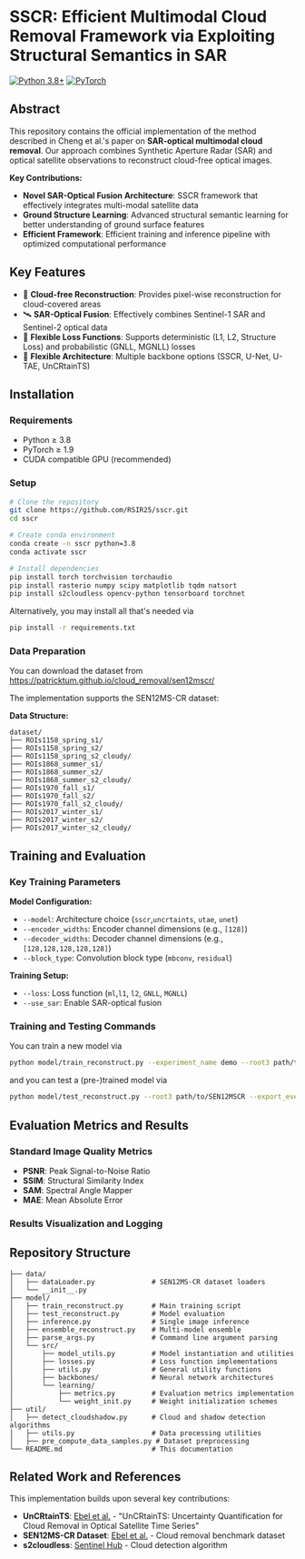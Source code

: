 # SSCR: Efficient Multimodal Cloud Removal Framework via Exploiting Structural Semantics in SAR

[![Python 3.8+](https://img.shields.io/badge/python-3.8+-blue.svg)](https://www.python.org/downloads/release/python-380/)
[![PyTorch](https://img.shields.io/badge/PyTorch-1.9+-red.svg)](https://pytorch.org/)

## Abstract

This repository contains the official implementation of the method described in Cheng et al.'s paper on **SAR-optical multimodal cloud removal**. Our approach combines Synthetic Aperture Radar (SAR) and optical satellite observations to reconstruct cloud-free optical images.

**Key Contributions:**
- **Novel SAR-Optical Fusion Architecture**: SSCR framework that effectively integrates multi-modal satellite data
- **Ground Structure Learning**: Advanced structural semantic learning for better understanding of ground surface features
- **Efficient Framework**: Efficient training and inference pipeline with optimized computational performance




## Key Features

- 🌟 **Cloud-free Reconstruction**: Provides pixel-wise reconstruction for cloud-covered areas
- 🛰️ **SAR-Optical Fusion**: Effectively combines Sentinel-1 SAR and Sentinel-2 optical data
- 🎯 **Flexible Loss Functions**: Supports deterministic (L1, L2, Structure Loss) and probabilistic (GNLL, MGNLL) losses
- 🔧 **Flexible Architecture**: Multiple backbone options (SSCR, U-Net, U-TAE, UnCRtainTS)

## Installation

### Requirements

- Python ≥ 3.8
- PyTorch ≥ 1.9
- CUDA compatible GPU (recommended)

### Setup

```bash
# Clone the repository
git clone https://github.com/RSIR25/sscr.git
cd sscr

# Create conda environment
conda create -n sscr python=3.8
conda activate sscr

# Install dependencies
pip install torch torchvision torchaudio
pip install rasterio numpy scipy matplotlib tqdm natsort
pip install s2cloudless opencv-python tensorboard torchnet
```

Alternatively, you may install all that's needed via

```bash
pip install -r requirements.txt
```


### Data Preparation

You can download the dataset from https://patricktum.github.io/cloud_removal/sen12mscr/

The implementation supports the SEN12MS-CR dataset:

**Data Structure:**
```
dataset/
├── ROIs1158_spring_s1/
├── ROIs1158_spring_s2/
├── ROIs1158_spring_s2_cloudy/
├── ROIs1868_summer_s1/
├── ROIs1868_summer_s2/
├── ROIs1868_summer_s2_cloudy/
├── ROIs1970_fall_s1/
├── ROIs1970_fall_s2/
├── ROIs1970_fall_s2_cloudy/
├── ROIs2017_winter_s1/
├── ROIs2017_winter_s2/
├── ROIs2017_winter_s2_cloudy/

```

## Training and Evaluation

### Key Training Parameters

**Model Configuration:**
- `--model`: Architecture choice (`sscr`,`uncrtaints`, `utae`, `unet`)
- `--encoder_widths`: Encoder channel dimensions (e.g., `[128]`)
- `--decoder_widths`: Decoder channel dimensions (e.g., `[128,128,128,128,128]`)
- `--block_type`: Convolution block type (`mbconv`, `residual`)

**Training Setup:**
- `--loss`: Loss function (`ml`,`l1`, `l2`, `GNLL`, `MGNLL`)
- `--use_sar`: Enable SAR-optical fusion

### Training and Testing Commands
You can train a new model via
```bash
python model/train_reconstruct.py --experiment_name demo --root3 path/to/SEN12MSCR --model multisarv2 --epochs 20 --lr 0.001 --batch_size 8 --gamma 1.0 --scale_by 10.0 --loss ml --use_sar --block_type mbconv --n_head 16 --device cuda --res_dir ./results --rdm_seed 1 --pretrain --num_workers 32
```
and you can test a (pre-)trained model via
```bash
python model/test_reconstruct.py --root3 path/to/SEN12MSCR --export_every -1 --load_config path/to/test_model_config --plot_every 1
```

## Evaluation Metrics and Results

### Standard Image Quality Metrics
- **PSNR**: Peak Signal-to-Noise Ratio
- **SSIM**: Structural Similarity Index
- **SAM**: Spectral Angle Mapper  
- **MAE**: Mean Absolute Error

### Results Visualization and Logging

## Repository Structure

```
├── data/
│   ├── dataLoader.py              # SEN12MS-CR dataset loaders
│   └── __init__.py
├── model/
│   ├── train_reconstruct.py       # Main training script
│   ├── test_reconstruct.py        # Model evaluation
│   ├── inference.py               # Single image inference
│   ├── ensemble_reconstruct.py    # Multi-model ensemble
│   ├── parse_args.py              # Command line argument parsing
│   └── src/
│       ├── model_utils.py         # Model instantiation and utilities
│       ├── losses.py              # Loss function implementations
│       ├── utils.py               # General utility functions
│       ├── backbones/             # Neural network architectures
│       └── learning/
│           ├── metrics.py         # Evaluation metrics implementation
│           └── weight_init.py     # Weight initialization schemes
├── util/
│   ├── detect_cloudshadow.py      # Cloud and shadow detection algorithms
│   ├── utils.py                   # Data processing utilities
│   ├── pre_compute_data_samples.py # Dataset preprocessing
└── README.md                      # This documentation
```


## Related Work and References

This implementation builds upon several key contributions:

- **UnCRtainTS**: [Ebel et al.](https://github.com/PatrickTUM/UnCRtainTS) - "UnCRtainTS: Uncertainty Quantification for Cloud Removal in Optical Satellite Time Series"
- **SEN12MS-CR Dataset**: [Ebel et al.](https://patricktum.github.io/cloud_removal/sen12mscr/) - Cloud removal benchmark dataset
- **s2cloudless**: [Sentinel Hub](https://github.com/sentinel-hub/sentinel2-cloud-detector) - Cloud detection algorithm
